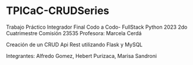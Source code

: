# TPICaC-CRUDSeries

Trabajo Práctico Integrador Final Codo a Codo- FullStack Python 2023 2do Cuatrimestre
Comisión 23535
Profesora: Marcela Cerdá

Creación de un CRUD Api Rest utilizando Flask y MySQL 





Integrantes: Alfredo Gomez, Hebert Purizaca, Marisa Sandroni
